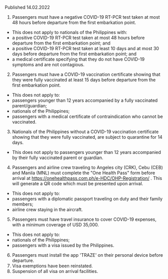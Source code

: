 Published 14.02.2022
1. Passengers must have a negative COVID-19 RT-PCR test taken at most 48 hours before departure from the first embarkation point.
- This does not apply to nationals of the Philippines with:
- a positive COVID-19 RT-PCR test taken at most 48 hours before departure from the first embarkation point; and
- a positive COVID-19 RT-PCR test taken at least 10 days and at most 30 days before departure from the first embarkation point; and
- a medical certificate specifying that they do not have COVID-19 symptoms and are not contagious.
2. Passengers must have a COVID-19 vaccination certificate showing that they were fully vaccinated at least 15 days before departure from the first embarkation point.
- This does not apply to:
- passengers younger than 12 years accompanied by a fully vaccinated parent/guardian;
- nationals of the Philippines;
- passengers with a medical certificate of contraindication who cannot be vaccinated.
3. Nationals of the Philippines without a COVID-19 vaccination certificate showing that they were fully vaccinated, are subject to quarantine for 14 days.
- This does not apply to passengers younger than 12 years accompanied by their fully vaccinated parent or guardian.
4. Passengers and airline crew traveling to Angeles city (CRK), Cebu (CEB) and Manila (MNL) must complete the "One Health Pass" form before arrival at <a href="https://onehealthpass.com.ph/e-HDC/OHP-Registration/">https://onehealthpass.com.ph/e-HDC/OHP-Registration/</a> . This will generate a QR code which must be presented upon arrival.
- This does not apply to:
- passengers with a diplomatic passport traveling on duty and their family members;
- airline crew staying in the aircraft.
5. Passengers must have travel insurance to cover COVID-19 expenses, with a minimum coverage of USD 35,000.
- This does not apply to:
- nationals of the Philippines;
- passengers with a visa issued by the Philippines.
6. Passengers must install the app 'TRAZE' on their personal device before departure.
7. Visa exemptions have been reinstated.
8. Suspension of all visa on arrival facilities.